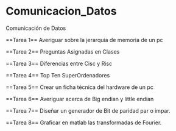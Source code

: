 Comunicacion_Datos
==================

Comunicación de Datos

==Tarea 1==
 Averiguar sobre la jerarquia de memoria de un pc
 
==Tarea 2==
 Preguntas Asignadas en Clases
 
==Tarea 3==
 Diferencias entre Cisc y Risc
 
==Tarea 4==
 Top Ten SuperOrdenadores
 
==Tarea 5==
 Crear un ficha técnica del hardware de un pc

==Tarea 6==
 Averiguar acerca de Big endian y little endian

==Tarea 7==
 Diseñar un generador de Bit de paridad par o impar.

==Tarea 8== 
Graficar en matlab las transformadas de Fourier.
